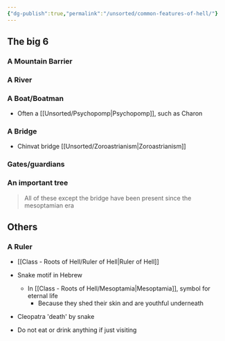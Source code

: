 ```yaml
---
{"dg-publish":true,"permalink":"/unsorted/common-features-of-hell/"}
---
```



## The big 6
### A Mountain Barrier
### A River
### A Boat/Boatman
- Often a [[Unsorted/Psychopomp\|Psychopomp]], such as Charon
### A Bridge
- Chinvat bridge [[Unsorted/Zoroastrianism\|Zoroastrianism]]
### Gates/guardians
### An important tree
> All of these except the bridge have been present since the mesoptamian era

## Others
### A Ruler
- [[Class - Roots of Hell/Ruler of Hell\|Ruler of Hell]]

- Snake motif in Hebrew
	- In [[Class - Roots of Hell/Mesoptamia\|Mesoptamia]], symbol for eternal life
		- Because they shed their skin and are youthful underneath
- Cleopatra 'death' by snake

 - Do not eat or drink anything if just visiting